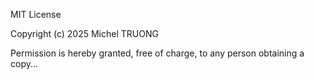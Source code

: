 MIT License

Copyright (c) 2025 Michel TRUONG

Permission is hereby granted, free of charge, to any person obtaining a copy...
